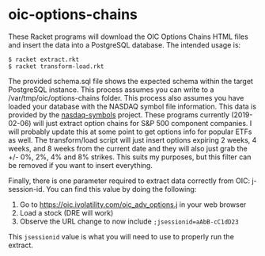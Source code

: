 # oic-options-chains
These Racket programs will download the OIC Options Chains HTML files and insert the data into a PostgreSQL database. The intended usage is:

```
$ racket extract.rkt
$ racket transform-load.rkt
```

The provided schema.sql file shows the expected schema within the target PostgreSQL instance. This process assumes you can write to a 
/var/tmp/oic/options-chains folder. This process also assumes you have loaded your database with the NASDAQ symbol file information.
This data is provided by the [nasdaq-symbols](https://github.com/evdubs/nasdaq-symbols) project. These programs currently (2019-02-06) 
will just extract option chains for S&P 500 component companies. I will probably update this at some point to get options info for 
popular ETFs as well. The transform/load script will just insert options expiring 2 weeks, 4 weeks, and 8 weeks from the current date 
and they will also just grab the +/- 0%, 2%, 4% and 8% strikes. This suits my purposes, but this filter can be removed if you want to
insert everything.

Finally, there is one parameter required to extract data correctly from OIC: j-session-id. You can find this value by doing the following:

1. Go to https://oic.ivolatility.com/oic_adv_options.j in your web browser
2. Load a stock (DRE will work)
3. Observe the URL change to now include `;jsessionid=aAbB-cC1dD23`

This `jsessionid` value is what you will need to use to properly run the extract.
